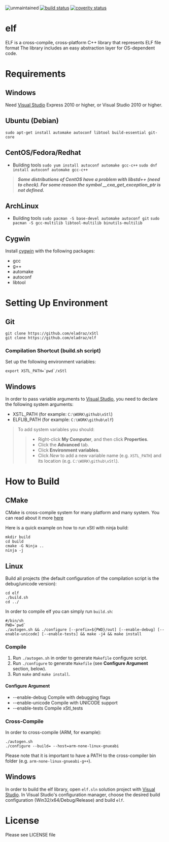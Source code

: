 ![unmaintained](http://img.shields.io/badge/status-unmaintained-red.png)
[![build status](https://travis-ci.org/eladraz/elf.svg?branch=master)](https://travis-ci.org/eladraz/elf/)
[![coverity status](https://scan.coverity.com/projects/11794/badge.svg)](https://scan.coverity.com/projects/eladraz-elf)

elf
===
ELF is a cross-compile, cross-platform C++ library that represents ELF file format
The library includes an easy abstraction layer for OS-dependent code.

Requirements
============
Windows
-------
Need [Visual Studio](http://www.visualstudio.com/en-us/products/visual-studio-express-vs.aspx) Express 2010 or higher, or Visual Studio 2010 or higher.

Ubuntu (Debian)
---------------
`sudo apt-get install automake autoconf libtool build-essential git-core`

CentOS/Fedora/Redhat
--------------------
* Building tools
    `sudo yum install autoconf automake gcc-c++`
    `sudo dnf install autoconf automake gcc-c++`
> ***Some distributions of CentOS have a problem with libstd++ (need to check). For some reason the symbol __cxa_get_exception_ptr is not defined.***

ArchLinux
---------
* Building tools
    `sudo pacman -S base-devel automake autoconf git`
    `sudo pacman -S gcc-multilib libtool-multilib binutils-multilib`

Cygwin
------
Install [cygwin](http://www.cygwin.com/) with the following packages:
* gcc
* g++
* automake
* autoconf
* libtool

Setting Up Environment
======================
Git
---
```
git clone https://github.com/eladraz/xStl
git clone https://github.com/eladraz/elf
```

### Compilation Shortcut (build.sh script)

Set up the following environment variables:
>
```
export XSTL_PATH=`pwd`/xStl
```

Windows
-------
In order to pass variable arguments to [Visual Studio](http://www.visualstudio.com/en-us/products/visual-studio-express-vs.aspx), you need to declare the following system arguments:
* XSTL_PATH (for example: `C:\WORK\github\xStl`)
* ELFLIB_PATH (for example: `C:\WORK\github\elf`)

> To add system variables you should:
>> * Right-click **My Computer**, and then click **Properties**.
>> * Click the **Advanced** tab.
>> * Click **Environment variables**.
>> * Click *New* to add a new variable name (e.g. `XSTL_PATH`) and its location (e.g. `C:\WORK\github\xStl`).

How to Build
============
CMake
-----
CMake is cross-compile system for many platform and many system.
You can read about it more [here](https://cmake.org/install/)

Here is a quick example on how to run xStl with ninja build:
```
mkdir build
cd build
cmake -G Ninja ..
ninja -j
```

Linux
-----
Build all projects (the default configuration of the compilation script is the debug/unicode version):
>
```
cd elf
./build.sh
cd ../
```

In order to compile elf you can simply run `build.sh`:
```
#/bin/sh
PWD=`pwd`
./autogen.sh && ./configure [--prefix=${PWD}/out] [--enable-debug] [--enable-unicode] [--enable-tests] && make -j4 && make install
```

### Compile
1. Run `./autogen.sh` in order to generate `Makefile` configure script.
2. Run `./configure` to generate `Makefile` (see **Configure Argument** section, below).
3. Run `make` and `make install`.

#### Configure Argument
* --enable-debug      Compile with debugging flags
* --enable-unicode    Compile with UNICODE support
* --enable-tests      Compile xStl_tests

### Cross-Compile
In order to cross-compile (ARM, for example):
```
./autogen.sh
./configure --build= --host=arm-none-linux-gnueabi
```
Please note that it is important to have a PATH to the cross-compiler bin folder (e.g. `arm-none-linux-gnueabi-g++`).

Windows
-------
In order to build the elf library, open `elf.sln` solution project with [Visual Studio](http://www.visualstudio.com/en-us/products/visual-studio-express-vs.aspx).
In Visual Studio's configuration manager, choose the desired build configuration (Win32/x64/Debug/Release) and build `elf`.

License
=======
Please see LICENSE file
